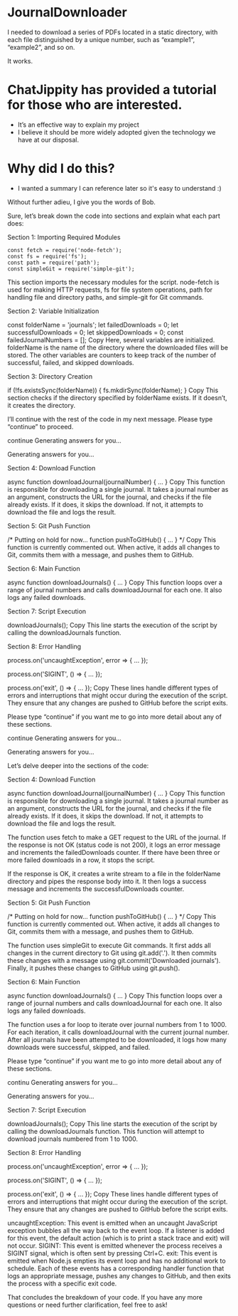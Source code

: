 # JournalDownloader
I needed to download a series of PDFs located in a static directory, with each file distinguished by a unique number, such as “example1”, “example2”, and so on.

It works. 


# ChatJippity has provided a tutorial for those who are interested. 
- It’s an effective way to explain my project
-  I believe it should be more widely adopted given the technology we have at our disposal.


# Why did I do this? 
- I wanted a summary I can reference later so it's easy to understand :)

Without further adieu, I give you the words of Bob.

Sure, let’s break down the code into sections and explain what each part does:

Section 1: Importing Required Modules

```
const fetch = require('node-fetch');
const fs = require('fs');
const path = require('path');
const simpleGit = require('simple-git');
```

This section imports the necessary modules for the script. node-fetch is used for making HTTP requests, fs for file system operations, path for handling file and directory paths, and simple-git for Git commands.

Section 2: Variable Initialization

const folderName = 'journals';
let failedDownloads = 0;
let successfulDownloads = 0;
let skippedDownloads = 0;
const failedJournalNumbers = [];
Copy
Here, several variables are initialized. folderName is the name of the directory where the downloaded files will be stored. The other variables are counters to keep track of the number of successful, failed, and skipped downloads.

Section 3: Directory Creation

if (!fs.existsSync(folderName)) {
  fs.mkdirSync(folderName);
}
Copy
This section checks if the directory specified by folderName exists. If it doesn’t, it creates the directory.

I’ll continue with the rest of the code in my next message. Please type “continue” to proceed.




continue
Generating answers for you…

Generating answers for you…

Section 4: Download Function

async function downloadJournal(journalNumber) {
  ...
}
Copy
This function is responsible for downloading a single journal. It takes a journal number as an argument, constructs the URL for the journal, and checks if the file already exists. If it does, it skips the download. If not, it attempts to download the file and logs the result.

Section 5: Git Push Function

/* Putting on hold for now... 
function pushToGitHub() {
  ...
}
*/
Copy
This function is currently commented out. When active, it adds all changes to Git, commits them with a message, and pushes them to GitHub.

Section 6: Main Function

async function downloadJournals() {
  ...
}
Copy
This function loops over a range of journal numbers and calls downloadJournal for each one. It also logs any failed downloads.

Section 7: Script Execution

downloadJournals();
Copy
This line starts the execution of the script by calling the downloadJournals function.

Section 8: Error Handling

process.on('uncaughtException', error => {
  ...
});

process.on('SIGINT', () => {
  ...
});

process.on('exit', () => {
  ...
});
Copy
These lines handle different types of errors and interruptions that might occur during the execution of the script. They ensure that any changes are pushed to GitHub before the script exits.

Please type “continue” if you want me to go into more detail about any of these sections.

continue
Generating answers for you…

Generating answers for you…

Let’s delve deeper into the sections of the code:

Section 4: Download Function

async function downloadJournal(journalNumber) {
  ...
}
Copy
This function is responsible for downloading a single journal. It takes a journal number as an argument, constructs the URL for the journal, and checks if the file already exists. If it does, it skips the download. If not, it attempts to download the file and logs the result.

The function uses fetch to make a GET request to the URL of the journal. If the response is not OK (status code is not 200), it logs an error message and increments the failedDownloads counter. If there have been three or more failed downloads in a row, it stops the script.

If the response is OK, it creates a write stream to a file in the folderName directory and pipes the response body into it. It then logs a success message and increments the successfulDownloads counter.

Section 5: Git Push Function

/* Putting on hold for now... 
function pushToGitHub() {
  ...
}
*/
Copy
This function is currently commented out. When active, it adds all changes to Git, commits them with a message, and pushes them to GitHub.

The function uses simpleGit to execute Git commands. It first adds all changes in the current directory to Git using git.add('.'). It then commits these changes with a message using git.commit('Downloaded journals'). Finally, it pushes these changes to GitHub using git.push().

Section 6: Main Function

async function downloadJournals() {
  ...
}
Copy
This function loops over a range of journal numbers and calls downloadJournal for each one. It also logs any failed downloads.

The function uses a for loop to iterate over journal numbers from 1 to 1000. For each iteration, it calls downloadJournal with the current journal number. After all journals have been attempted to be downloaded, it logs how many downloads were successful, skipped, and failed.

Please type “continue” if you want me to go into more detail about any of these sections.

continu
Generating answers for you…

Generating answers for you…

Section 7: Script Execution

downloadJournals();
Copy
This line starts the execution of the script by calling the downloadJournals function. This function will attempt to download journals numbered from 1 to 1000.

Section 8: Error Handling

process.on('uncaughtException', error => {
  ...
});

process.on('SIGINT', () => {
  ...
});

process.on('exit', () => {
  ...
});
Copy
These lines handle different types of errors and interruptions that might occur during the execution of the script. They ensure that any changes are pushed to GitHub before the script exits.

uncaughtException: This event is emitted when an uncaught JavaScript exception bubbles all the way back to the event loop. If a listener is added for this event, the default action (which is to print a stack trace and exit) will not occur.
SIGINT: This event is emitted whenever the process receives a SIGINT signal, which is often sent by pressing Ctrl+C.
exit: This event is emitted when Node.js empties its event loop and has no additional work to schedule.
Each of these events has a corresponding handler function that logs an appropriate message, pushes any changes to GitHub, and then exits the process with a specific exit code.

That concludes the breakdown of your code. If you have any more questions or need further clarification, feel free to ask!

